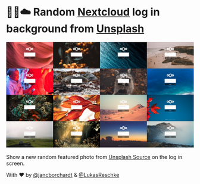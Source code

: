 # 📸🔀☁️ Random [Nextcloud](https://nextcloud.com) log in background from [Unsplash](https://unsplash.com/)

![](unsplash.jpg)

Show a new random featured photo from [Unsplash Source](https://source.unsplash.com/) on the log in screen.

With ♥️ by [@jancborchardt](https://github.com/jancborchardt/) & [@LukasReschke](https://github.com/LukasReschke)
